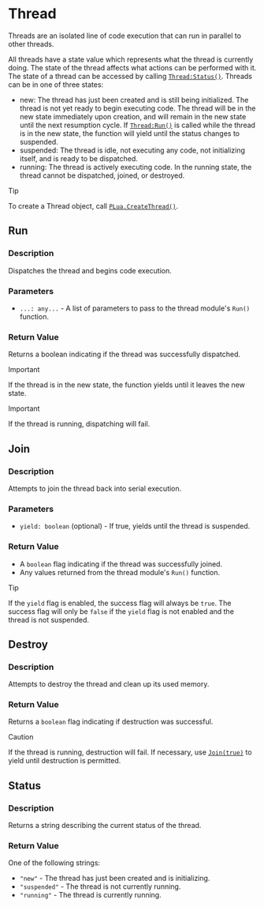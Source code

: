 # Thread
Threads are an isolated line of code execution that can run in parallel to other threads.

All threads have a state value which represents what the thread is currently doing. The state of the thread affects what actions can be performed with it.
The state of a thread can be accessed by calling [`Thread:Status()`](./DOCUMENTATION.md#status).
Threads can be in one of three states:
- new:
	The thread has just been created and is still being initialized. The thread is not yet ready to begin executing code.
	The thread will be in the new state immediately upon creation, and will remain in the new state until the next resumption cycle.
	If [`Thread:Run()`](./DOCUMENTATION.md#run) is called while the thread is in the new state, the function will yield until the status changes to suspended.
- suspended:
	The thread is idle, not executing any code, not initializing itself, and is ready to be dispatched.
- running:
	The thread is actively executing code. In the running state, the thread cannot be dispatched, joined, or destroyed.

> [!TIP]
> To create a Thread object, call [`PLua.CreateThread()`](/README.md#createthread).

## Run

### Description
Dispatches the thread and begins code execution.

### Parameters
- `...: any...` - A list of parameters to pass to the thread module's `Run()` function.

### Return Value
Returns a boolean indicating if the thread was successfully dispatched.

> [!IMPORTANT]
> If the thread is in the new state, the function yields until it leaves the new state.

> [!IMPORTANT]
> If the thread is running, dispatching will fail.

## Join

### Description
Attempts to join the thread back into serial execution.

### Parameters
- `yield: boolean` (optional) - If true, yields until the thread is suspended.
### Return Value
- A `boolean` flag indicating if the thread was successfully joined.
- Any values returned from the thread module's `Run()` function.

> [!TIP]
> If the `yield` flag is enabled, the success flag will always be `true`.
> The success flag will only be `false` if the `yield` flag is not enabled and the thread is not suspended.

## Destroy

### Description
Attempts to destroy the thread and clean up its used memory.

### Return Value
Returns a `boolean` flag indicating if destruction was successful.

> [!CAUTION]
> If the thread is running, destruction will fail.
> If necessary, use [`Join(true)`](./DOCUMENTATION.md#join) to yield until destruction is permitted.

## Status

### Description
Returns a string describing the current status of the thread.

### Return Value
One of the following strings:
- `"new"` - The thread has just been created and is initializing.
- `"suspended"` - The thread is not currently running.
- `"running"` - The thread is currently running.